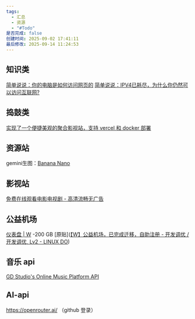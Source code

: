 ```yaml
---
tags:
  - 汇总
  - 资源
  - "#Todo"
是否完成: false
创建时间: 2025-09-02 17:41:11
最后修改: 2025-09-14 11:24:53
---
```

## 知识类
[简单说说：你的电脑是如何访问网页的](https://linux.do/t/topic/543216)
[简单说说：IPV4已耗尽，为什么你仍然可以访问互联网? ](https://linux.do/t/topic/544944 )
## 捣鼓类
[实现了一个便捷美观的聚合影视站，支持 vercel 和 docker 部署](https://linux.do/t/topic/747597)
## 资源站
gemini生图：[Banana Nano](https://gemini-image.smnet.studio/)
## 影视站
[免费在线观看电影电视剧 - 高清流畅无广告](https://video.6667000.xyz/video/search)
## 公益机场
[仪表盘 | W](https://uuuuuu.vvvv.ee/#/dashboard) -200 GB [原贴]([【W】公益机场，已完成迁移，自助注册 - 开发调优 / 开发调优, Lv2 - LINUX DO](https://linux.do/t/topic/923665))
## 音乐 api
[GD Studio's Online Music Platform API](https://music-api.gdstudio.xyz/api.php)
## AI-api
https://openrouter.ai/ （github 登录）

